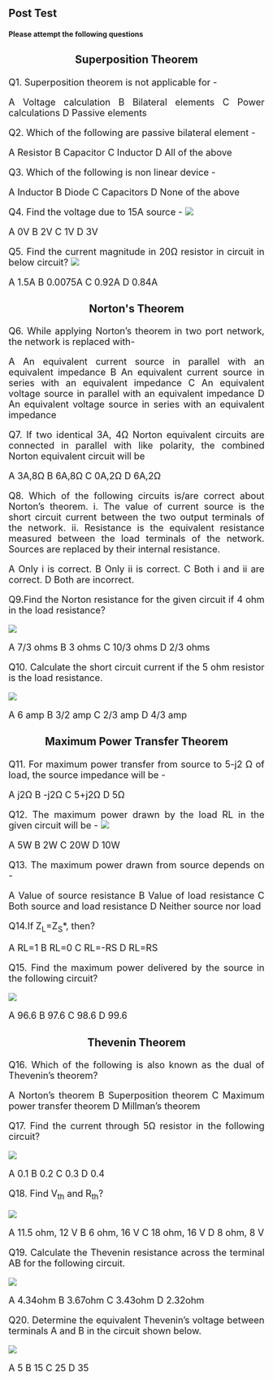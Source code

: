 ## Post Test

#### Please attempt the following questions

<div align="justify" style=font-size:18px>

### <center><b>Superposition Theorem</b> </center>

Q1. Superposition theorem is not applicable for -

A   Voltage calculation
B   Bilateral elements
C   Power calculations
D   Passive elements

Q2. Which of the following are passive bilateral element -

A  Resistor
B  Capacitor
C  Inductor
D  All of the above

Q3. Which of the following is non linear device -

A  Inductor
B  Diode
C  Capacitors
D  None of the above

Q4. Find the voltage due to 15A source -
       <img src="images/superposition/m1.png">

A   0V
B   2V
C   1V
D   3V

Q5. Find the current magnitude in 20Ω resistor in circuit in below circuit?
         <img src="images/superposition/m4.png">

A   1.5A
B   0.0075A
C   0.92A
D   0.84A


### <center><b>Norton's Theorem</b> </center>

Q6. While applying Norton’s theorem in two port network, the network is replaced with-
         
A   An equivalent current source in parallel with an equivalent impedance
B   An equivalent current source in series with an equivalent impedance
C   An equivalent voltage source in parallel with an equivalent impedance
D   An equivalent voltage source in series with an equivalent impedance

Q7. If two identical 3A, 4Ω Norton equivalent circuits are connected in parallel with like polarity, the combined Norton equivalent circuit will be

A   3A,8Ω
B   6A,8Ω
C   0A,2Ω
D   6A,2Ω

Q8. Which of the following circuits is/are correct about Norton’s theorem.
i. The value of current source is the short circuit current between the two output terminals of the network.
ii. Resistance is the equivalent resistance measured between the load terminals of the network. Sources are replaced by their internal resistance.

A  Only i is correct.
B  Only ii is correct.
C  Both i and ii are correct.
D  Both are incorrect.

Q9.Find the Norton resistance for the given circuit if 4 ohm in the load resistance?

<img src="images/Norton/posttest2.png">

A  7/3 ohms
B  3 ohms
C  10/3 ohms
D  2/3 ohms

Q10. Calculate the short circuit current if the 5 ohm resistor is the load resistance.

<img src="images/Norton/postest5.png">

A  6 amp
B  3/2 amp
C  2/3 amp
D  4/3 amp

### <center><b>Maximum Power Transfer Theorem</b> </center>

Q11. For maximum power transfer from source to 5-j2 Ω of load, the source impedance will be -
         
A   j2Ω
B   -j2Ω
C   5+j2Ω
D   5Ω

Q12. The maximum power drawn by the load RL in the given circuit will be -
<img src="images/Maximum power/1.png">

A   5W
B   2W
C   20W
D   10W

Q13. The maximum power drawn from source depends on -

A  Value of source resistance
B  Value of load resistance
C  Both source and load resistance
D  Neither source nor load

Q14.If Z<sub>L</sub>=Z<sub>S</sub>*, then?

A  RL=1
B  RL=0
C  RL=-RS
D  RL=RS

Q15.  Find the maximum power delivered by the source in the following circuit?

<img src="images/Maximum power/3.png">

A  96.6
B  97.6
C  98.6
D  99.6

### <center><b>Thevenin Theorem</b> </center>

Q16. Which of the following is also known as the dual of Thevenin’s theorem?

A   Norton’s theorem
B   Superposition theorem
C   Maximum power transfer theorem
D   Millman’s theorem

Q17. Find the current through 5Ω resistor in the following circuit?

<img src="images/Thevenin/9.png">

A  0.1
B  0.2
C  0.3
D  0.4

Q18. Find V<sub>th</sub> and R<sub>th</sub>?

<img src="images/Thevenin/1.png">

A  11.5 ohm, 12 V
B  6 ohm, 16 V
C  18 ohm, 16 V
D  8 ohm, 8 V

Q19. Calculate the Thevenin resistance across the terminal AB for the following circuit.

<img src="images/Thevenin/3.png">

A  4.34ohm
B  3.67ohm
C  3.43ohm
D  2.32ohm

Q20. Determine the equivalent Thevenin’s voltage between terminals A and B in the circuit shown below.

<img src="images/Thevenin/5.png">

A  5
B  15
C  25
D  35






